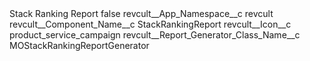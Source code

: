<?xml version="1.0" encoding="UTF-8"?>
<CustomMetadata xmlns="http://soap.sforce.com/2006/04/metadata" xmlns:xsi="http://www.w3.org/2001/XMLSchema-instance" xmlns:xsd="http://www.w3.org/2001/XMLSchema">
    <label>Stack Ranking Report</label>
    <protected>false</protected>
    <values>
        <field>revcult__App_Namespace__c</field>
        <value xsi:type="xsd:string">revcult</value>
    </values>
    <values>
        <field>revcult__Component_Name__c</field>
        <value xsi:type="xsd:string">StackRankingReport</value>
    </values>
    <values>
        <field>revcult__Icon__c</field>
        <value xsi:type="xsd:string">product_service_campaign</value>
    </values>
    <values>
        <field>revcult__Report_Generator_Class_Name__c</field>
        <value xsi:type="xsd:string">MOStackRankingReportGenerator</value>
    </values>
</CustomMetadata>
